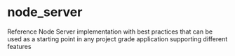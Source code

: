 # node_server
Reference Node Server implementation with best practices that can be used as a starting point in any project grade application supporting different features 

